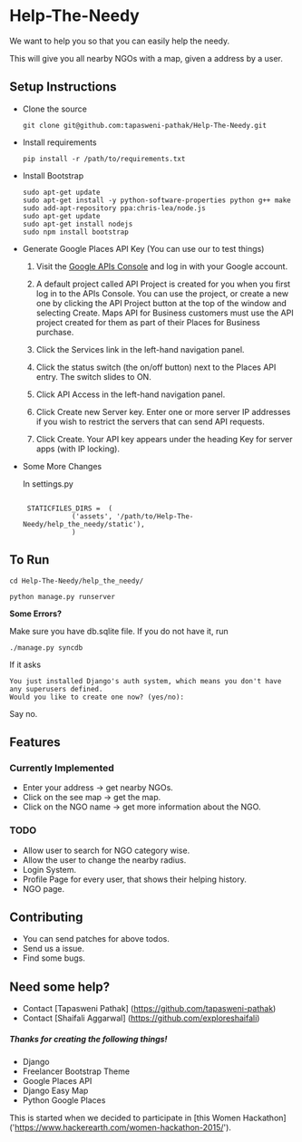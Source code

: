 # Help-The-Needy

We want to help you so that you can easily help the needy.

This will give you all nearby NGOs with a map, given a address by a user.


## Setup Instructions

* Clone the source

	```
	git clone git@github.com:tapasweni-pathak/Help-The-Needy.git
	```
* Install requirements

	```
	pip install -r /path/to/requirements.txt
	```
* Install Bootstrap

	```
	sudo apt-get update
	sudo apt-get install -y python-software-properties python g++ make
	sudo add-apt-repository ppa:chris-lea/node.js
	sudo apt-get update
	sudo apt-get install nodejs
	sudo npm install bootstrap
	```
* Generate Google Places API Key (You can use our to test things)

	1. Visit the [Google APIs Console](https://code.google.com/apis/console/b/0/?noredirect) and log in with your Google account.

	2. A default project called API Project is created for you when you first log in to the APIs Console. You can use the project, 		or create a new one by clicking the API Project button at the top of the window and selecting Create. Maps API for Business 		customers must use the API project created for them as part of their Places for Business purchase.

	3. Click the Services link in the left-hand navigation panel.

	4. Click the status switch (the on/off button) next to the Places API entry. The switch slides to ON.

	5. Click API Access in the left-hand navigation panel.

	6. Click Create new Server key. Enter one or more server IP addresses if you wish to restrict the servers that can send API requests.

	7. Click Create. Your API key appears under the heading Key for server apps (with IP locking).

* Some More Changes

	In settings.py

	```

	 STATICFILES_DIRS =  (
    			('assets', '/path/to/Help-The-Needy/help_the_needy/static'),
    			)
	```


## To Run

```
cd Help-The-Needy/help_the_needy/

python manage.py runserver
```

**Some Errors?**

Make sure you have db.sqlite file. If you do not have it, run

```
./manage.py syncdb
```

If it asks

```
You just installed Django's auth system, which means you don't have any superusers defined.
Would you like to create one now? (yes/no):
```

Say no. 



## Features
### Currently Implemented

* Enter your address -> get nearby NGOs.
* Click on the see map -> get the map.
* Click on the NGO name -> get more information about the NGO.



### TODO

* Allow user to search for NGO category wise.
* Allow the user to change the nearby radius.
* Login System.
* Profile Page for every user, that shows their helping history.
* NGO page.



## Contributing

* You can send patches for above todos.
* Send us a issue.
* Find some bugs.



## Need some help?

* Contact [Tapasweni Pathak] (https://github.com/tapasweni-pathak)
* Contact [Shaifali Aggarwal] (https://github.com/exploreshaifali)



##### Thanks for creating the following things!

* Django
* Freelancer Bootstrap Theme
* Google Places API
* Django Easy Map
* Python Google Places





This is started when we decided to participate in [this Women Hackathon] ('https://www.hackerearth.com/women-hackathon-2015/').

